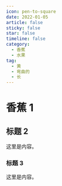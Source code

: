 ```yaml
---
icon: pen-to-square
date: 2022-01-05
article: false
sticky: false
star: false
timeline: false
category:
  - 香蕉
  - 水果
tag:
  - 黄
  - 弯曲的
  - 长
---
```


# 香蕉 1

## 标题 2

这里是内容。

### 标题 3

这里是内容。
